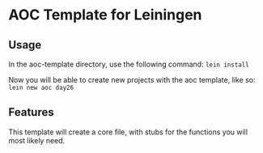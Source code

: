 # AOC Template for Leiningen

## Usage
In the aoc-template directory, use the following command:
`lein install`

Now you will be able to create new projects with the aoc template, like so:
`lein new aoc day26`

## Features
This template will create a core file, with stubs for the functions you will most likely need.

